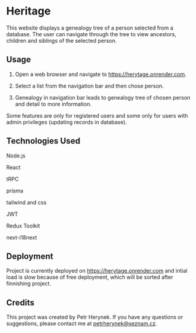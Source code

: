 # Heritage

This website displays a genealogy tree of a person selected from a database. The user can navigate through the tree to view ancestors, children and siblings of the selected person.

## Usage

1. Open a web browser and navigate to https://herytage.onrender.com.

2. Select a list from the navigation bar and then chose person.

3. Genealogy in navigation bar leads to genealogy tree of chosen person and detail to more information.

Some features are only for registered users and some only for users with admin privileges (updating records in database).

## Technologies Used

Node.js

React

tRPC

prisma

tailwind and css

JWT

Redux Toolkit

next-i18next

## Deployment

Project is currently deployed on https://herytage.onrender.com and intial load is slow because of free deployment, which will be sorted after finnishing project.

## Credits

This project was created by Petr Herynek. If you have any questions or suggestions, please contact me at petrherynek@seznam.cz.
